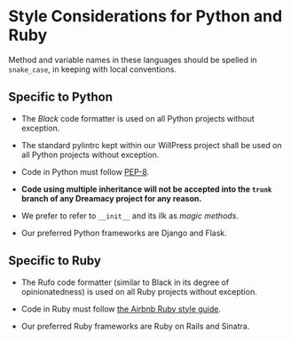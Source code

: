 # Style Considerations for Python and Ruby

Method and variable names in these languages should be spelled in `snake_case`, in keeping with local conventions.

## Specific to Python

* The _Black_ code formatter is used on all Python projects without exception.

* The standard pylintrc kept within our WillPress project shall be used on all Python projects without exception.

* Code in Python must follow [PEP-8](https://peps.python.org/pep-0008/).

* __Code using multiple inheritance will not be accepted into the `trunk` branch of any Dreamacy project for any reason.__

* We prefer to refer to `__init__` and its ilk as _magic methods_.

* Our preferred Python frameworks are Django and Flask.

## Specific to Ruby

* The Rufo code formatter (similar to Black in its degree of opinionatedness) is used on all Ruby projects without exception.

* Code in Ruby must follow [the Airbnb Ruby style guide](https://airbnb.io/projects/ruby/).

* Our preferred Ruby frameworks are Ruby on Rails and Sinatra.
